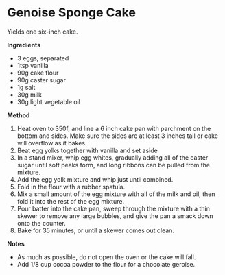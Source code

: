 # Genoise Sponge Cake

Yields one six-inch cake.

**Ingredients**

* 3 eggs, separated 
* 1tsp vanilla 
* 90g cake flour
* 90g caster sugar
* 1g salt
* 30g milk
* 30g light vegetable oil

**Method**

1. Heat oven to 350f, and line a 6 inch cake pan with parchment on the bottom and sides. Make sure the sides are at least 3 inches tall or cake will overflow as it bakes.
2. Beat egg yolks together with vanilla and set aside
3. In a stand mixer, whip egg whites, gradually adding all of the caster sugar until soft peaks form, and long ribbons can be pulled from the mixture.
4. Add the egg yolk mixture and whip just until combined.
5. Fold in the flour with a rubber spatula.
6. Mix a small amount of the egg mixture with all of the milk and oil, then fold it into the rest of the egg mixture.
7. Pour batter into the cake pan, sweep through the mixture with a thin skewer to remove any large bubbles, and give the pan a smack down onto the counter.
8. Bake for 35 minutes, or until a skewer comes out clean.

**Notes**

* As much as possible, do not open the oven or the cake will fall.
* Add 1/8 cup cocoa powder to the flour for a chocolate geroise.




